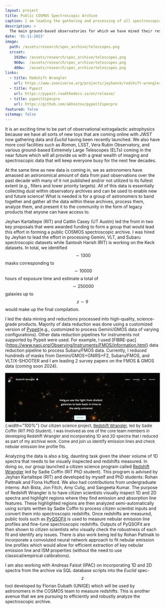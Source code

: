 ```yaml
---
layout: project
title: Public COSMOS Spectroscopic Archive
caption: I am leading the gathering and processing of all spectroscopic data taken in the COSMOS field over the past 10 - 15 years with goal being to create a legacy product and data visualization tools for the community.
description: >
  The main ground-based observatories for which we have mined their respective archives and reduced raw data into science-grade, flux-calibrated 1D and 2D spectra.
date: '01-11-2023'
image: 
  path: /assets/research/spec_archive/telescopes.png
  srcset: 
    1920w: /assets/research/spec_archive/telescopes.png
    960w:  /assets/research/spec_archive/telescopes.png
    480w:  /assets/research/spec_archive/telescopes.png
links:
  - title: Redshift Wrangler
    url: https://www.zooniverse.org/projects/jeyhansk/redshift-wrangler
  - title: Pypeit
    url: https://pypeit.readthedocs.io/en/release/
  - title: pypeit2specpro
    url: https://github.com/akhostov/pypeit2specpro
featured: false
sitemap: false
---
```



It is an exciting time to be part of observational extragalactic astrophysics because we have all sorts of new toys that are coming online with *JWST* now gathering data and *Euclid* having been recently launched. We also have more cool facilities such as *Roman*, LSST, Vera Rubin Observatory, and various ground-based Extremely Large Telescopes (ELTs) coming in the near future which will all provide us with a great wealth of imaging and spectroscopic data that will keep everyone busy for the next few decades. 

At the same time as new data is coming in, we as astronomers have amassed an astronomical amount of data from past observations over the past decade with many of it not published and/or not utilized to its fullest extent (e.g., fillers and lower priority targets). All of this data is essentially collecting dust within observatory archives and can be used to enable new and future science! What is needed is for a group of astronomers to band together and gather all the data within these archives, process them, analyze them, and present it to the community in the form of legacy products that anyone can have access to. 

Jeyhan Kartaltepe (RIT) and Caitlin Casey (UT Austin) led the front in two key proposals that were awarded funding to form a group that would lead this effort in forming a public COSMOS spectroscopic archive. I was hired by Jeyhan to lead the effort in processing Gemini, VLT, and Subaru spectroscopic datasets while Santosh Harish (RIT) is working on the Keck datasets. In total, we identified $$\sim 1300$$ masks corresponding to $$\sim 10000$$ hours of exposure time and estimate a total of $$\sim 250000$$ galaxies up to $$ z \sim 9 $$ would make up the final compilation. 

I led the data mining and reductions processed into high-quality, science-grade products. Majority of data reduction was done using a customized version of [Pypeit](https://pypeit.readthedocs.io/en/release/)(e.g., customized to process Gemini/GMOS data of varying configurations). Other data reduction pipelines for instruments not supported by Pypeit were used. For example, I used [FIBRE-pac]{https://www.naoj.org/Observing/Instruments/FMOS/information.html} data reduction pipeline to process Subaru/FMOS data. Currently, I reduced hundreds of masks from Gemini/GMOS+GNIRS+F2, Subaru/FMOS, and VLT/X-SHOOTER and I am leading 2 survey papers on the FMOS & GMOS data (coming soon 2024).


![r0_evolution](/assets/research/spec_archive/RedshiftWrangler.png){:width="100%"}
<span style="font-size: small;">Our citizen science project, [Redshift Wrangler](https://www.zooniverse.org/projects/jeyhansk/redshift-wrangler), led by Sadie Coffin (RIT PhD Student). I was involved as one of the core team members in developing Redshift Wrangler and incorporating 1D and 2D spectra that I reduced as part of my archival work. Come and join us identify emission lines and check nebular emission line profile fits.</span>


Analyzing the data is also a big, daunting task given the sheer volume of 1D spectra that needs to be visually inspected and redshifts measured. In doing so, our group launched a citizen science program called [Redshift Wrangler](https://www.zooniverse.org/projects/jeyhansk/redshift-wrangler) led by Sadie Coffin (RIT PhD student). This program is advised by Jeyhan Kartaltepe (RIT) and developed by myself and PhD students: Rohan Pattnaik and Fiona Hufford. We also had contributions from undergraduate interns: Ash Bista, Jon Fitch, Amy Culig, and Sangeeta Kumar. The purpose of Redshift Wrangler is to have citizen scientists visually inspect 1D and 2D spectra and highlight regions where they find emission and absorption line features. These highlighted regions are then analyzed semi-automatically using scripts written by Sadie Coffin to process citizen scientist inputs and convert them into spectroscopic redshifts. Once redshifts are measured, public tools such as [PyQSOFit](https://github.com/legolason/PyQSOFit) is used to measure nebular emission line profiles and fine-tune spectroscopic redshifts. Outputs of PyQSOFit are then shown to citizen scientists who visually check the robustness of each fit and identify any issues. There is also work being led by Rohan Pattnaik to incorporate a convoluted neural network approach to fit nebular emission line profiles which would allow for efficient extraction of key nebular emission line and ISM properties (without the need to use classical/empirical calibrations).


I am also working with Andreas Faisst (IPAC) on incorporating 1D and 2D spectra from the archive via SQL database scripts into the *Euclid* spec-$$z$$ tool developed by Florian Dubath (UNIGE) which will be used by astronomers in the COSMOS team to measure redshifts. This is another avenue that we are pursuing to efficiently and robustly analyze the spectroscopic archive.



<!--
I led, along with Jeyhan Kartaltepe (RIT; PI), the groundwork for a public spectroscopic archive where I mined the Subaru, Gemini, and VLT archives for all spectroscopic data taken in COSMOS. We identified ∼ 1300 masks (∼ 10000 hours) and estimate ∼ 250000 galaxies up to z ∼ 9. I led the data mining and reductions processed into high-quality, science-grade products. Majority of data reduction was done using Pypeit [25] while Subaru/FMOS data was reduced with FIBRE-pac [16]. Currently, I reduced hundreds of masks from Gemini/GMOS+GNIRS+F2, Subaru/FMOS, and VLT/X-SHOOTER and I am leading 2 survey papers on the FMOS & GMOS data.
Analysis of the data is in progress primarily through our citizen science project (Redshift Wrangler) that I am involved with and led by Sadie Coffin (RIT PhD student) where the community helps us to identify spectral features, measure redshifts, and check the quality of emission line fits. I also worked with Andreas Faisst (IPAC) to prepare the Euclid spec-z tool developed by Florian Dubath (UNIGE) for the COSMOS team to measure redshifts from galaxies in our archive (work in progress). 1D & 2D spectra, line fits, and redshifts will be made available to the public upon completion via IPAC/IRSA.

-->